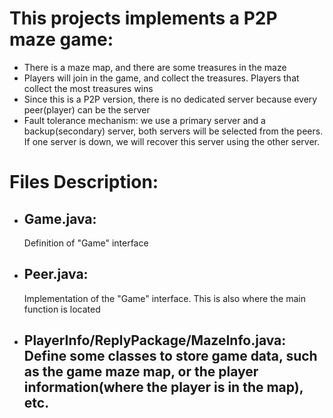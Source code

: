 # This projects implements a P2P maze game:
-	There is a maze map, and there are some treasures in the maze
-	Players will join in the game, and collect the treasures. Players that collect the most treasures wins
-	Since this is a P2P version, there is no dedicated server because every peer(player) can be the server
-	Fault tolerance mechanism: we use a primary server and a backup(secondary) server, both servers will be selected from the peers. If one server is down, we will recover this server using the other server.

# Files Description:
-	## Game.java:	
	Definition of "Game" interface
-	## Peer.java:	
	Implementation of the "Game" interface. This is also where the main function is located

-	## PlayerInfo/ReplyPackage/MazeInfo.java:	Define some classes to store game data, such as the game maze map, or the player information(where the player is in the map), etc.